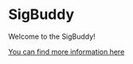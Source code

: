 # SigBuddy

Welcome to the SigBuddy!

[You can find more information here](https://bitcointalk.org/index.php?topic=1520107.msg15292277#msg15292277)
